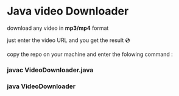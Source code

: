 # Java video Downloader

download any video in **mp3/mp4** format

just enter the video URL and you get the result 💿

copy the repo on your machine and enter the folowing command :
### javac VideoDownloader.java
### java VideoDownloader
